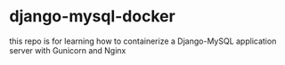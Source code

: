 # django-mysql-docker
this repo is for learning how to containerize a Django-MySQL application server with Gunicorn and Nginx

